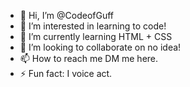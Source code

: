 - 👋 Hi, I’m @CodeofGuff
- 👀 I’m interested in learning to code!
- 🌱 I’m currently learning HTML + CSS
- 💞️ I’m looking to collaborate on no idea!
- 📫 How to reach me DM me here. 
- ⚡ Fun fact: I voice act. 

<!---
CodeofGuff/CodeofGuff is a ✨ special ✨ repository because its `README.md` (this file) appears on your GitHub profile.
You can click the Preview link to take a look at your changes.
--->
